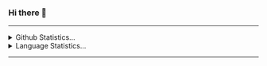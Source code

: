 ### Hi there 👋

<hr>
<details>
<summary> Github Statistics...</summary>
<p align="center">
<img src="https://github-readme-stats.vercel.app/api?username=devmusyoki&show_icons=true"/>
</p>
</details>
<details>
  <summary> Language Statistics...</summary>
  <p align="center">
  <img src="https://wakatime.com/share/@1350abb6-5ba3-43db-93d5-4f9fc49035c4/ea500662-211c-477d-a127-48fa643f5c0a.svg" height="400"/>  
</details>  
<hr>

